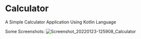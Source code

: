 # Calculator

A Simple Calculator Application Using Kotlin Language

Some Screenshots:
![Screenshot_20220123-125908_Calculator](https://user-images.githubusercontent.com/98251168/150673050-fe5c0b39-f31b-41ff-92b2-c8fda2d71375.jpg)
